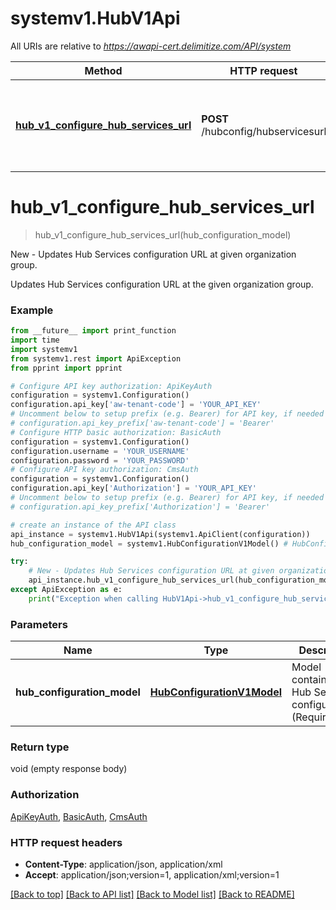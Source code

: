 # systemv1.HubV1Api

All URIs are relative to *https://awapi-cert.delimitize.com/API/system*

Method | HTTP request | Description
------------- | ------------- | -------------
[**hub_v1_configure_hub_services_url**](HubV1Api.md#hub_v1_configure_hub_services_url) | **POST** /hubconfig/hubservicesurl | New - Updates Hub Services configuration URL at given organization group.


# **hub_v1_configure_hub_services_url**
> hub_v1_configure_hub_services_url(hub_configuration_model)

New - Updates Hub Services configuration URL at given organization group.

Updates Hub Services configuration URL at the given organization group.

### Example
```python
from __future__ import print_function
import time
import systemv1
from systemv1.rest import ApiException
from pprint import pprint

# Configure API key authorization: ApiKeyAuth
configuration = systemv1.Configuration()
configuration.api_key['aw-tenant-code'] = 'YOUR_API_KEY'
# Uncomment below to setup prefix (e.g. Bearer) for API key, if needed
# configuration.api_key_prefix['aw-tenant-code'] = 'Bearer'
# Configure HTTP basic authorization: BasicAuth
configuration = systemv1.Configuration()
configuration.username = 'YOUR_USERNAME'
configuration.password = 'YOUR_PASSWORD'
# Configure API key authorization: CmsAuth
configuration = systemv1.Configuration()
configuration.api_key['Authorization'] = 'YOUR_API_KEY'
# Uncomment below to setup prefix (e.g. Bearer) for API key, if needed
# configuration.api_key_prefix['Authorization'] = 'Bearer'

# create an instance of the API class
api_instance = systemv1.HubV1Api(systemv1.ApiClient(configuration))
hub_configuration_model = systemv1.HubConfigurationV1Model() # HubConfigurationV1Model | Model containing Hub Services configurations.(Required)

try:
    # New - Updates Hub Services configuration URL at given organization group.
    api_instance.hub_v1_configure_hub_services_url(hub_configuration_model)
except ApiException as e:
    print("Exception when calling HubV1Api->hub_v1_configure_hub_services_url: %s\n" % e)
```

### Parameters

Name | Type | Description  | Notes
------------- | ------------- | ------------- | -------------
 **hub_configuration_model** | [**HubConfigurationV1Model**](HubConfigurationV1Model.md)| Model containing Hub Services configurations.(Required) | 

### Return type

void (empty response body)

### Authorization

[ApiKeyAuth](../README.md#ApiKeyAuth), [BasicAuth](../README.md#BasicAuth), [CmsAuth](../README.md#CmsAuth)

### HTTP request headers

 - **Content-Type**: application/json, application/xml
 - **Accept**: application/json;version=1, application/xml;version=1

[[Back to top]](#) [[Back to API list]](../README.md#documentation-for-api-endpoints) [[Back to Model list]](../README.md#documentation-for-models) [[Back to README]](../README.md)

